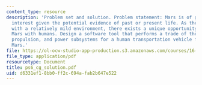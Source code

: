 ```yaml
---
content_type: resource
description: 'Problem set and solution. Problem statement: Mars is of great scientific
  interest given the potential evidence of past or present life. As the closest planet
  with a relatively mild environment, there exists a unique opportunity to explore
  Mars with humans. Design a software tool that performs a trade of the life support,
  propulsion, and power subsystems for a human transportation vehicle from Earth to
  Mars.'
file: https://ol-ocw-studio-app-production.s3.amazonaws.com/courses/16-851-satellite-engineering-fall-2003/d6331ef18bb0ff2c694afab2b647e522_ps6_cg_solution.pdf
file_type: application/pdf
resourcetype: Document
title: ps6_cg_solution.pdf
uid: d6331ef1-8bb0-ff2c-694a-fab2b647e522
---
```

